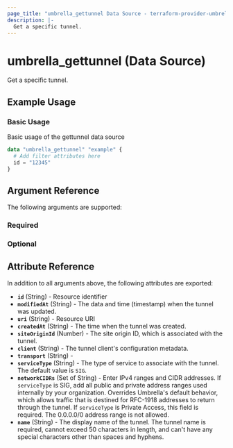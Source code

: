 ```yaml
---
page_title: "umbrella_gettunnel Data Source - terraform-provider-umbrella"
description: |-
  Get a specific tunnel.
---
```


# umbrella_gettunnel (Data Source)

Get a specific tunnel.

## Example Usage


### Basic Usage

Basic usage of the gettunnel data source

```terraform
data "umbrella_gettunnel" "example" {
  # Add filter attributes here
  id = "12345"
}
```



## Argument Reference

The following arguments are supported:

### Required



### Optional



## Attribute Reference

In addition to all arguments above, the following attributes are exported:

- **`id`** (String) - Resource identifier
- **`modifiedAt`** (String) - The data and time (timestamp) when the tunnel was updated.
- **`uri`** (String) - Resource URI
- **`createdAt`** (String) - The time when the tunnel was created.
- **`siteOriginId`** (Number) - The site origin ID, which is associated with the tunnel.
- **`client`** (String) - The tunnel client's configuration metadata.
- **`transport`** (String) - 
- **`serviceType`** (String) - The type of service to associate with the tunnel. The default value is `SIG`.
- **`networkCIDRs`** (Set of String) - Enter IPv4 ranges and CIDR addresses. If `serviceType` is SIG, add all public and private address ranges used internally by your organization. Overrides Umbrella's default behavior, which allows traffic that is destined for RFC-1918 addresses to return through the tunnel. If `serviceType` is Private Access, this field is required. The 0.0.0.0/0 address range is not allowed.
- **`name`** (String) - The display name of the tunnel. The tunnel name is required, cannot exceed 50 characters in length, and can't have any special characters other than spaces and hyphens.



